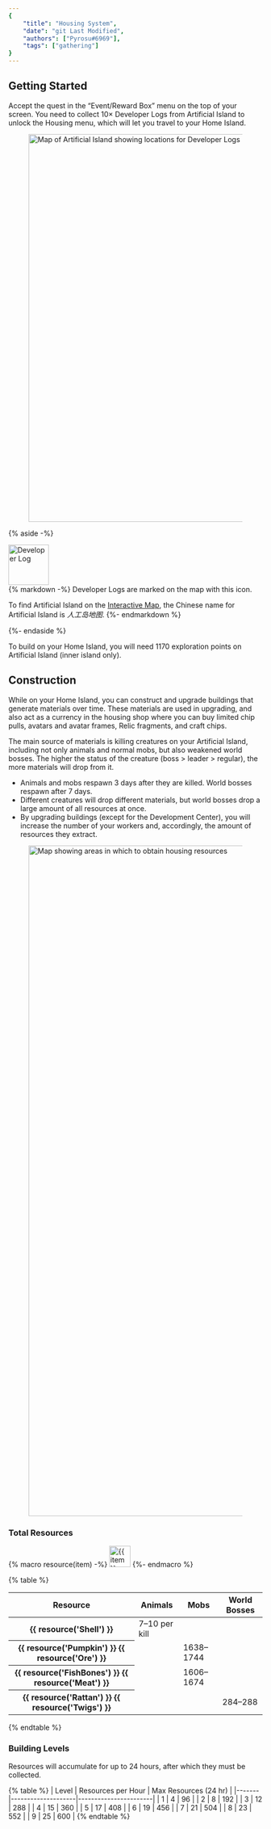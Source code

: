 ```yaml
---
{
	"title": "Housing System",
	"date": "git Last Modified",
	"authors": ["Pyrosu#6969"],
	"tags": ["gathering"]
}
---
```


## Getting Started
Accept the quest in the “Event/Reward Box” menu on the top of your screen. You need to collect 10× Developer Logs from Artificial Island to unlock the Housing menu, which will let you travel to your Home Island.

<figure class="max-w-full">
<img src="/assets/images/guides/developer-logs.jpg" alt="Map of Artificial Island showing locations for Developer Logs" width="1366" height="768">
</figure>

{% aside -%}
<div class="profile">
<div><img class="rounded-full drop-shadow-lg" src="/assets/images/guides/developer-log.jpg" alt="Developer Log" width="80" height="80"></div>
<div class="stack">
{% markdown -%}
Developer Logs are marked on the map with this icon.

To find Artificial Island on the [Interactive Map](https://static-web.ghzs.com/cspage_pro/huantaMap.html#/map623d5c94e4616a000162d95d), the Chinese name for Artificial Island is *人工岛地图*.
{%- endmarkdown %}
</div>
</div>
{%- endaside %}

To build on your Home Island, you will need 1170 exploration points on Artificial Island (inner island only).

## Construction
While on your Home Island, you can construct and upgrade buildings that generate materials over time. These materials are used in upgrading, and also act as a currency in the housing shop where you can buy limited chip pulls, avatars and avatar frames, Relic fragments, and craft chips.

The main source of materials is killing creatures on your Artificial Island, including not only animals and normal mobs, but also weakened world bosses. The higher the status of the creature (boss > leader > regular), the more materials will drop from it.

* Animals and mobs respawn 3 days after they are killed. World bosses respawn after 7 days.
* Different creatures will drop different materials, but world bosses drop a large amount of all resources at once.
* By upgrading buildings (except for the Development Center), you will increase the number of your workers and, accordingly, the amount of resources they extract.

<figure class="max-w-full">
	<img src="/assets/images/guides/housing-map.jpg" alt="Map showing areas in which to obtain housing resources" width="1112" height="1328">
</figure>

### Total Resources
{% macro resource(item) -%}
<img class="inline-block" src="/assets/images/guides/Home{{ item }}.png" alt="{{ item }}" width="42" height="42">
{%- endmacro %}

{% table %}
<table>
	<thead>
		<tr>
			<th>Resource</th>
			<th>Animals</th>
			<th>Mobs</th>
			<th>World Bosses</th>
		</tr>
	</thead>
	<tbody>
		<tr>
			<th class="whitespace-nowrap w-max">{{ resource('Shell') }}</th>
			<td>7–10 per kill</td>
			<td></td>
			<td></td>
		</tr>
		<tr>
			<th class="whitespace-nowrap w-max">{{ resource('Pumpkin') }} {{ resource('Ore') }}</th>
			<td></td>
			<td>1638–1744</td>
			<td></td>
		</tr>
		<tr>
			<th class="whitespace-nowrap w-max">{{ resource('FishBones') }} {{ resource('Meat') }}</th>
			<td></td>
			<td>1606–1674</td>
			<td></td>
		</tr>
		<tr>
			<th class="whitespace-nowrap w-max">{{ resource('Rattan') }} {{ resource('Twigs') }}</th>
			<td></td>
			<td></td>
			<td>284–288</td>
		</tr>
	</tbody>
</table>
{% endtable %}

### Building Levels
Resources will accumulate for up to 24 hours, after which they must be collected.

{% table %}
| Level | Resources per Hour | Max Resources (24 hr) |
|-------|--------------------|-----------------------|
| 1     | 4                  | 96                    |
| 2     | 8                  | 192                   |
| 3     | 12                 | 288                   |
| 4     | 15                 | 360                   |
| 5     | 17                 | 408                   |
| 6     | 19                 | 456                   |
| 7     | 21                 | 504                   |
| 8     | 23                 | 552                   |
| 9     | 25                 | 600                   |
{% endtable %}
